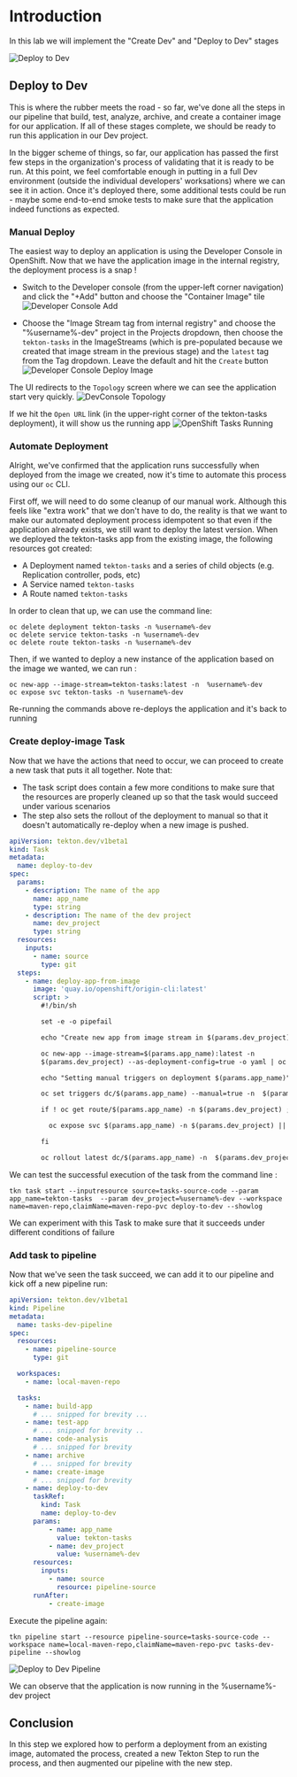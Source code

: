 # Introduction

In this lab we will implement the "Create Dev" and "Deploy to Dev" stages

![Deploy to Dev](images/openshift-pipeline-create-dev.png)

## Deploy to Dev

This is where the rubber meets the road - so far, we've done all the steps in our pipeline that build, test, analyze, archive, and create a container image for our application. If all of these stages complete, we should be ready to run this application in our Dev project.

In the bigger scheme of things, so far, our application has passed the first few steps in the organization's process of validating that it is ready to be run. At this point, we feel comfortable enough in putting in a full Dev environment (outside the individual developers' worksations) where we can see it in action. Once it's deployed there, some additional tests could be run - maybe some end-to-end smoke tests to make sure that the application indeed functions as expected.

### Manual Deploy

The easiest way to deploy an application is using the Developer Console in OpenShift. Now that we have the application image in the internal registry, the deployment process is a snap !

* Switch to the Developer console (from the upper-left corner navigation) and click the "+Add" button and choose the "Container Image" tile
![Developer Console Add](images/developer_console_add.png)

* Choose the "Image Stream tag from internal registry" and choose the "%username%-dev" project in the Projects dropdown, then choose the `tekton-tasks` in the ImageStreams (which is pre-populated because we created that image stream in the previous stage) and the `latest` tag from the Tag dropdown. Leave the default and hit the `Create` button
![Developer Console Deploy Image](images/developer_console_image_from_intreg.png)

The UI redirects to the `Topology` screen where we can see the application start very quickly.
![DevConsole Topology](images/devconsole_topology.png)

If we hit the `Open URL` link (in the upper-right corner of the tekton-tasks deployment), it will show us the running app
![OpenShift Tasks Running](images/tekton_tasks_running.png)

### Automate Deployment

Alright, we've confirmed that the application runs successfully when deployed from the image we created, now it's time to automate this process using our `oc` CLI.

First off, we will need to do some cleanup of our manual work. Although this feels like "extra work" that we don't have to do, the reality is that we want to make our automated deployment process idempotent so that even if the application already exists, we still want to deploy the latest version. When we deployed the tekton-tasks app from the existing image, the following resources got created:

* A Deployment named `tekton-tasks` and a series of child objects (e.g. Replication controller, pods, etc)
* A Service named `tekton-tasks`
* A Route named `tekton-tasks`

In order to clean that up, we can use the command line:

```execute
oc delete deployment tekton-tasks -n %username%-dev
oc delete service tekton-tasks -n %username%-dev
oc delete route tekton-tasks -n %username%-dev
```

Then, if we wanted to deploy a new instance of the application based on the image we wanted, we can run :

```execute
oc new-app --image-stream=tekton-tasks:latest -n  %username%-dev
oc expose svc tekton-tasks -n %username%-dev
```

Re-running the commands above re-deploys the application and it's back to running

### Create deploy-image Task

Now that we have the actions that need to occur, we can proceed to create a new task that puts it all together. Note that:

* The task script does contain a few more conditions to make sure that the resources are properly cleaned up so that the task would succeed under various scenarios
* The step also sets the rollout of the deployment to manual so that it doesn't automatically re-deploy when a new image is pushed.

```yaml
apiVersion: tekton.dev/v1beta1
kind: Task
metadata:
  name: deploy-to-dev
spec:
  params:
    - description: The name of the app
      name: app_name
      type: string
    - description: The name of the dev project
      name: dev_project
      type: string
  resources:
    inputs:
      - name: source
        type: git
  steps:
    - name: deploy-app-from-image
      image: 'quay.io/openshift/origin-cli:latest'
      script: >
        #!/bin/sh

        set -e -o pipefail

        echo "Create new app from image stream in $(params.dev_project) project"

        oc new-app --image-stream=$(params.app_name):latest -n
        $(params.dev_project) --as-deployment-config=true -o yaml | oc apply -n $(params.dev_project)  -f -

        echo "Setting manual triggers on deployment $(params.app_name)"

        oc set triggers dc/$(params.app_name) --manual=true -n  $(params.dev_project)

        if ! oc get route/$(params.app_name) -n $(params.dev_project) ; then

          oc expose svc $(params.app_name) -n $(params.dev_project) || echo "Failed to create route for $(params.app_name)"

        fi

        oc rollout latest dc/$(params.app_name) -n  $(params.dev_project)
```

We can test the successful execution of the task from the command line :

```execute
tkn task start --inputresource source=tasks-source-code --param app_name=tekton-tasks  --param dev_project=%username%-dev --workspace name=maven-repo,claimName=maven-repo-pvc deploy-to-dev --showlog
```

We can experiment with this Task to make sure that it succeeds under different conditions of failure

### Add task to pipeline

Now that we've seen the task succeed, we can add it to our pipeline and kick off a new pipeline run:

```yaml
apiVersion: tekton.dev/v1beta1
kind: Pipeline
metadata:
  name: tasks-dev-pipeline
spec:
  resources:
    - name: pipeline-source
      type: git

  workspaces:
    - name: local-maven-repo

  tasks:
    - name: build-app
      # ... snipped for brevity ...
    - name: test-app
      # ... snipped for brevity ..
    - name: code-analysis
      # ... snipped for brevity
    - name: archive
      # ... snipped for brevity
    - name: create-image
      # ... snipped for brevity
    - name: deploy-to-dev
      taskRef:
        kind: Task
        name: deploy-to-dev
      params:
          - name: app_name
            value: tekton-tasks
          - name: dev_project
            value: %username%-dev
      resources:
        inputs:
          - name: source
            resource: pipeline-source
      runAfter:
          - create-image

```

Execute the pipeline again:

```execute
tkn pipeline start --resource pipeline-source=tasks-source-code --workspace name=local-maven-repo,claimName=maven-repo-pvc tasks-dev-pipeline --showlog
```

![Deploy to Dev Pipeline](images/deploy_to_dev_pipeline_results.png)

We can observe that the application is now running in the %username%-dev project

## Conclusion

In this step we explored how to perform a deployment from an existing image, automated the process, created a new Tekton Step to run the process, and then augmented our pipeline with the new step.
